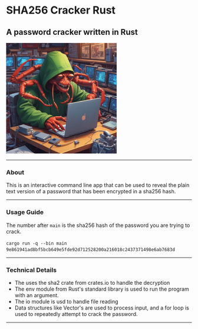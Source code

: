 # SHA256 Cracker Rust
## A password cracker written in Rust

<img src="images/hacker_crab.jpg" 
    alt="Hacker Crab" width="300" height="300"/>

---

### About
This is an interactive command line app that can be used to reveal the plain
text version of a password that has been encrypted in a sha256 hash.

---

### Usage Guide

The number after `main` is the sha256 hash of the password you are trying to
crack.

`cargo run -q --bin main 9e861941ad8bf5bcb649e5fde92d712528200a216018c2437371498e6ab7683d`

---

### Technical Details
- The uses the sha2 crate from crates.io to handle the decryption
- The env module from Rust's standard library is used to run the program 
with an argument.
- The io module is usd to handle file reading
- Data structures like Vector's are used to process input, and a for loop
is used to repeatedly attempt to crack the password.

---
